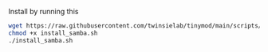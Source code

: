 Install by running this

```sh
wget https://raw.githubusercontent.com/twinsielab/tinymod/main/scripts/samba/install_samba.sh -O install_samba.sh
chmod +x install_samba.sh
./install_samba.sh
```